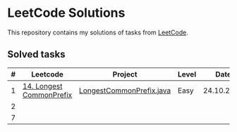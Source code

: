 # LeetCode Solutions

This repository contains my solutions of tasks from [LeetCode](https://leetcode.com/).

## Solved tasks

| #   | Leetcode                                                                                     | Project                                                                                                       | Level | Date       | Runtime  | Memory |
| --- |----------------------------------------------------------------------------------------------|---------------------------------------------------------------------------------------------------------------|-------|------------|----------|--------|
| 1   | [14. Longest CommonPrefix](https://leetcode.com/problems/longest-common-prefix/description/) | [LongestCommonPrefix.java](src%2Fmain%2Fjava%2Forg%2Fleetcode%2Falgorithms%2Feasy%2FLongestCommonPrefix.java) | Easy  | 24.10.2024 | 6.06%    | 5.00%  |
| 2   |                                                                                              |                                                                                                               |       |            |          |        |
| 7   |                                                                                              |                                                                                                               |       |            |          |        |
